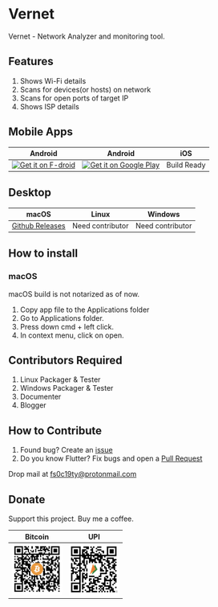 # Vernet

Vernet - Network Analyzer and monitoring tool.

## Features

1. Shows Wi-Fi details
2. Scans for devices(or hosts) on network
3. Scans for open ports of target IP
4. Shows ISP details

## Mobile Apps

|   Android |   Android | iOS |
|-----------|-----------|-----|
|<a href='https://f-droid.org/packages/org.fsociety.vernet'><img alt='Get it on F-droid' src='https://fdroid.gitlab.io/artwork/badge/get-it-on.png'  width="150" /></a>|<a href='https://play.google.com/store/apps/details?id=org.fsociety.vernet.store'><img alt='Get it on Google Play' src='https://play.google.com/intl/en_us/badges/static/images/badges/en_badge_web_generic.png'  width="150" /></a>| Build Ready |

## Desktop

| macOS | Linux | Windows |
|-------|-------|---------|
|[Github Releases](https://github.com/git-elliot/vernet/releases)| Need contributor | Need contributor |

## How to install

### macOS

macOS build is not notarized as of now.

1. Copy app file to the Applications folder
2. Go to Applications folder.
3. Press down cmd + left click.
4. In context menu, click on open.

## Contributors Required

1. Linux Packager & Tester
2. Windows Packager & Tester
3. Documenter
4. Blogger

## How to Contribute

1. Found bug? Create an [issue](https://github.com/git-elliot/vernet/issues)
2. Do you know Flutter? Fix bugs and open a [Pull Request](https://github.com/git-elliot/vernet/pulls)

Drop mail at fs0c19ty@protonmail.com

## Donate

Support this project. Buy me a coffee.

|   Bitcoin |   UPI |
|-----------|-------|
|<img src="donation/bitcoin_qr.png" width = "100">|<img src="donation/bhim_upi_qr.png" width = "100">|
